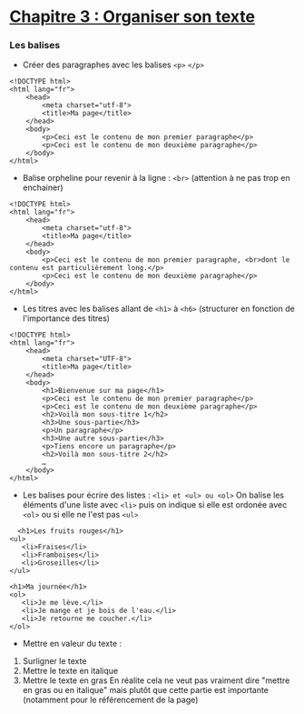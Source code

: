 # [Chapitre 3 : Organiser son texte](https://openclassrooms.com/fr/courses/1603881-creez-votre-site-web-avec-html5-et-css3/8061265-organisez-votre-texte) 

### Les balises

* Créer des paragraphes avec les balises ```<p>``` ```</p>```
```
<!DOCTYPE html>
<html lang="fr">
    <head>
        <meta charset="utf-8">
        <title>Ma page</title>
    </head>
    <body>
        <p>Ceci est le contenu de mon premier paragraphe</p>
        <p>Ceci est le contenu de mon deuxième paragraphe</p>
    </body>
</html>
```
* Balise orpheline pour revenir à la ligne : ```<br>``` (attention à ne pas trop en enchainer)
```
<!DOCTYPE html>
<html lang="fr">
    <head>
        <meta charset="utf-8">
        <title>Ma page</title>
    </head>
    <body>
        <p>Ceci est le contenu de mon premier paragraphe, <br>dont le contenu est particulièrement long.</p>
        <p>Ceci est le contenu de mon deuxième paragraphe</p>
    </body>
</html>
```
* Les titres avec les balises allant de ```<h1>``` à ```<h6>``` (structurer en fonction de l'importance des titres)
```
<!DOCTYPE html>
<html lang="fr">
    <head>
        <meta charset="UTF-8">
        <title>Ma page</title>
    </head>
    <body>
        <h1>Bienvenue sur ma page</h1>
        <p>Ceci est le contenu de mon premier paragraphe</p>
        <p>Ceci est le contenu de mon deuxième paragraphe</p>
        <h2>Voilà mon sous-titre 1</h2>
        <h3>Une sous-partie</h3>
        <p>Un paragraphe</p>
        <h3>Une autre sous-partie</h3>
        <p>Tiens encore un paragraphe</p>
        <h2>Voilà mon sous-titre 2</h2>
        …
    </body>
</html>
```
* Les balises pour écrire des listes : ```<li> et <ul> ou <ol>```
  On balise les éléments d'une liste avec ```<li>``` puis on indique si elle est ordonée avec ```<ol>``` ou si elle ne l'est pas ```<ul>```
```
  <h1>Les fruits rouges</h1>
<ul>
   <li>Fraises</li>
   <li>Framboises</li>
   <li>Groseilles</li>
</ul>

<h1>Ma journée</h1>
<ol>
   <li>Je me lève.</li>
   <li>Je mange et je bois de l'eau.</li>
   <li>Je retourne me coucher.</li>
</ol>
```
* Mettre en valeur du texte :
1. <mark></mark> Surligner le texte
2. <em></em> Mettre le texte en italique
3. <strong></strong> Mettre le texte en gras
En réalite cela ne veut pas vraiment dire "mettre en gras ou en italique" mais plutôt que cette partie est importante (notamment pour le référencement de la page)
